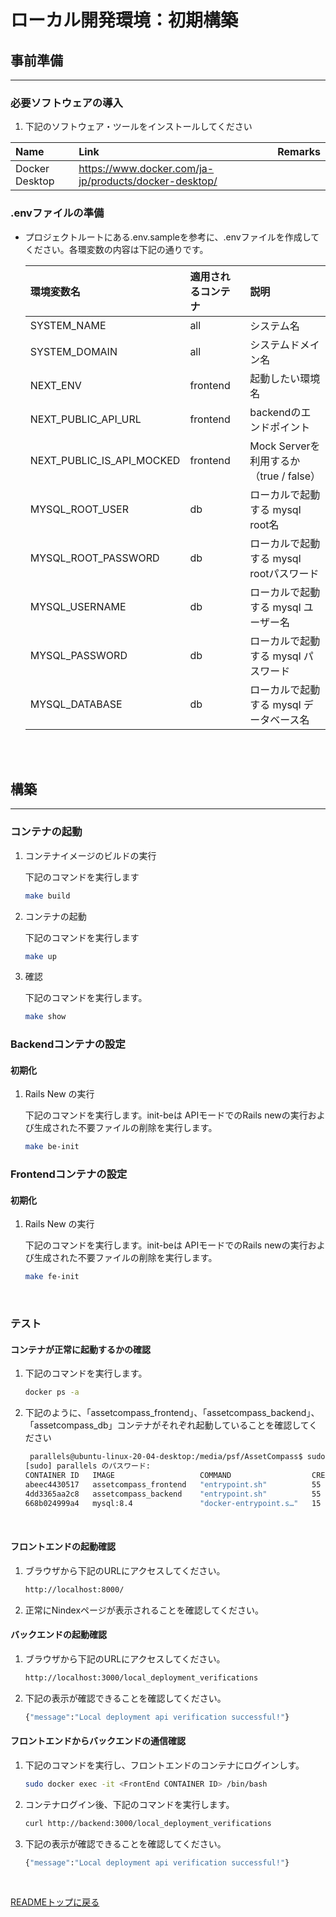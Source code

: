 # ローカル開発環境：初期構築

## 事前準備
---

### 必要ソフトウェアの導入

1.  下記のソフトウェア・ツールをインストールしてください

   | Name           | Link | Remarks |
   | :---           | :--- | :---    | 
   | Docker Desktop | https://www.docker.com/ja-jp/products/docker-desktop/ | 

### .envファイルの準備

* プロジェクトルートにある.env.sampleを参考に、.envファイルを作成してください。各環変数の内容は下記の通りです。

	| 環境変数名 						  	| 適用されるコンテナ 	| 説明 | 
	| :---       						  	| :--- 				 	 			| :--- | 
	| SYSTEM_NAME						  	| all 								| システム名
	| SYSTEM_DOMAIN 				  	| all 								| システムドメイン名
	| NEXT_ENV							  	| frontend 						| 起動したい環境名
	| NEXT_PUBLIC_API_URL 			| frontend 						| backendのエンドポイント
	| NEXT_PUBLIC_IS_API_MOCKED | frontend 						| Mock Serverを利用するか（true / false）
	| MYSQL_ROOT_USER					  | db									| ローカルで起動する mysql root名
	| MYSQL_ROOT_PASSWORD 			| db									| ローカルで起動する mysql rootパスワード
	| MYSQL_USERNAME					  | db									| ローカルで起動する mysql ユーザー名
	| MYSQL_PASSWORD					  | db									| ローカルで起動する mysql パスワード
	| MYSQL_DATABASE					  | db									| ローカルで起動する mysql データベース名

<br>
<br>

## 構築
---

### コンテナの起動

1. コンテナイメージのビルドの実行

	下記のコマンドを実行します

	```bash
	make build
	```

2. コンテナの起動

	下記のコマンドを実行します

	```bash
	make up 
	```

3. 確認

	下記のコマンドを実行します。

	```bash
	make show  
	```

### Backendコンテナの設定

#### 初期化

1. Rails New の実行

	下記のコマンドを実行します。init-beは APIモードでのRails newの実行および生成された不要ファイルの削除を実行します。

	```bash
	make be-init
	```

### Frontendコンテナの設定

#### 初期化

1. Rails New の実行

	下記のコマンドを実行します。init-beは APIモードでのRails newの実行および生成された不要ファイルの削除を実行します。

	```bash
	make fe-init
	```



	<br>

### テスト
#### コンテナが正常に起動するかの確認

1. 下記のコマンドを実行します。

	```bash
	docker ps -a  
	```

2. 下記のように、「assetcompass_frontend」、「assetcompass_backend」、「assetcompass_db」コンテナがそれぞれ起動していることを確認してください

	```bash
	 parallels@ubuntu-linux-20-04-desktop:/media/psf/AssetCompass$ sudo docker ps -a  
	[sudo] parallels のパスワード: 
	CONTAINER ID   IMAGE                   COMMAND                  CREATED          STATUS          PORTS                                                  NAMES
	abeec4430517   assetcompass_frontend   "entrypoint.sh"          55 minutes ago   Up 49 minutes   0.0.0.0:8000->8000/tcp, :::8000->8000/tcp              assetcompass_frontend_1
	4dd3365aa2c8   assetcompass_backend    "entrypoint.sh"          55 minutes ago   Up 45 minutes   0.0.0.0:3000->3000/tcp, :::3000->3000/tcp              assetcompass_backend_1
	668b024999a4   mysql:8.4               "docker-entrypoint.s…"   15 hours ago     Up 2 hours      0.0.0.0:3306->3306/tcp, :::3306->3306/tcp, 33060/tcp   assetcompass_db_1
	```

	<br>

#### フロントエンドの起動確認

1. ブラウザから下記のURLにアクセスしてください。
   
	```bash 
	http://localhost:8000/
	```

2. 正常にNindexページが表示されることを確認してください。


#### バックエンドの起動確認

1. ブラウザから下記のURLにアクセスしてください。
   
	```bash 
	http://localhost:3000/local_deployment_verifications
	```

2. 下記の表示が確認できることを確認してください。

	```bash 
	{"message":"Local deployment api verification successful!"}
	``` 

#### フロントエンドからバックエンドの通信確認

1. 下記のコマンドを実行し、フロントエンドのコンテナにログインしす。

   ```bash 
   sudo docker exec -it <FrontEnd CONTAINER ID> /bin/bash
   ```

2. コンテナログイン後、下記のコマンドを実行します。

   ```bash 
   curl http://backend:3000/local_deployment_verifications
   ```

3. 下記の表示が確認できることを確認してください。

	```bash 
	{"message":"Local deployment api verification successful!"}
	``` 
<br>


[READMEトップに戻る](../../../../../README.md)